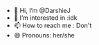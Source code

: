 - 👋 Hi, I’m @DarshieJ
- 👀 I’m interested in :idk
- 📫 How to reach me : Don't 
- 😄 Pronouns: her/she


<!---
DarshieJ/DarshieJ is a ✨ special ✨ repository because its `README.md` (this file) appears on your GitHub profile.
You can click the Preview link to take a look at your changes.
--->
